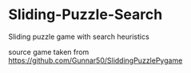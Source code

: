 # Sliding-Puzzle-Search
Sliding puzzle game with search heuristics 

source game taken from https://github.com/Gunnar50/SliddingPuzzlePygame
